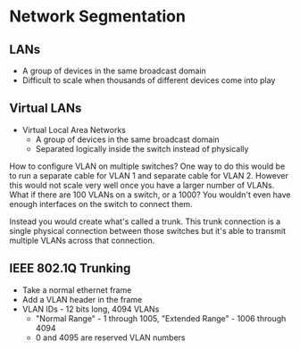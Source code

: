 # Network Segmentation

## LANs

* A group of devices in the same broadcast domain
* Difficult to scale when thousands of different devices come into play

## Virtual LANs

* Virtual Local Area Networks
  * A group of devices in the same broadcast domain
  * Separated logically inside the switch instead of physically

How to configure VLAN on multiple switches?
One way to do this would be to run a separate cable for VLAN 1 and separate cable for VLAN 2. However this would not scale very well once you have a larger number of VLANs. What if there are 100 VLANs on a switch, or a 1000? You wouldn't even have enough interfaces on the switch to connect them.

Instead you would create what's called a trunk. This trunk connection is a single physical connection between those switches but it's able to transmit multiple VLANs across that connection.

## IEEE 802.1Q Trunking

* Take a normal ethernet frame
* Add a VLAN header in the frame
* VLAN IDs - 12 bits long, 4094 VLANs
  * "Normal Range" - 1 through 1005, "Extended Range" - 1006 through 4094
  * 0 and 4095 are reserved VLAN numbers
